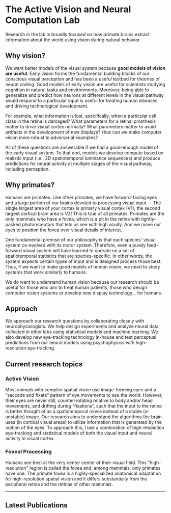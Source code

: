 <script>
  import LinesHr from "../components/LinesHr.svelte";
  import LatestPublications from "../components/LatestPublications.svelte";
</script>

# The Active Vision and Neural Computation Lab

<!-- My lab is recruiting PhD students and postdocs. If you're interested in working together, shoot me an [email](mailto:yates@berkeley.edu). Open positions and projects are [listed below](#open-positions-and-pre-requisites). -->

Research in the lab is broadly focused on how primate brains extract information about the world using vision during natural behavior.

## Why vision?


We want better models of the visual system because **good models of vision are useful**. Early vision forms the fundamental building blocks of our conscious visual perception and has been a useful testbed for theories of neural coding. Good models of early vision are useful for scientists studying cognition in natural tasks and environments. Moreover, being able to generalize and predict how neurons at different levels in the visual pathway would respond to a particular input is useful for treating human diseases and driving technological development.

For example, what information is lost, specifically, when a particular cell class in the retina is damaged? What parameters for a retinal prosthesis matter to drive visual cortex normally? What parameters matter to avoid artifacts in the development of new displays? How can we make computer vision more robust to adversarial examples?

All of these questions are answerable if we had a good-enough model of the early visual system. To that end, models we develop compute based on realistic input (i.e., 2D spatiotemporal luminance sequences) and produce predictions for neural activity at multiple stages of the visual pathway, including perception.


## Why primates?


Humans are primates. Like other primates, we have forward-facing eyes and a large portion of our brains devoted to processing visual input -- The single largest area of your cortex is primary visual cortex (V1), the second largest cortical brain area is V2! This is true of all primates. Primates are the only mammals who have a fovea, which is a pit in the retina with tightly-packed photoreceptors that lets us see with high acuity. And we move our eyes to position the fovea over visual details of interest.

One fundamental premise of our philosophy is that each species' visual system co-evolved with its motor system. Therefore, even a purely feed-forward visual system will have learned to operate on a set of spatiotemporal statistics that are species-specific. In other words, the system expects certain types of input and is designed process those best. Thus, if we want to make good models of human vision, we need to study systems that work similarly to humans.

We do want to understand human vision because our research should be useful for those who aim to treat human patients, those who design computer vision systems or develop new display technology... for humans.

## Approach

We approach our research questions by collaborating closely with neurophysiologists. We help design experiments and analyze neural data collected in other labs using statistical models and machine learning. We also develop new eye-tracking technology in-house and test perceptual predictions from our neural models using psychophysics with high-resolution eye-tracking.

<!-- #### Open positions and pre-requisites

I am looking for students and postdocs to join my lab. The work we do is fairly technical, so it is helpful to have some existing skills in machine learning and statistical modeling.

Students and postdocs will be encouraged to connect across these multiple topics.

**Postdoc/PhD student for Machine Learning Models of Visual Neural Activity**

I am recruiting a highly motivated and skilled postdoc and PhD student to develop and analyze predictive machine learning models for cortical and subcortical visual areas in free-viewing monkeys. Collaborations are ongoign with Professors Jude Mitchell, Alex Huk, Bevil Conway, and Greg Horwitz. For more information on the data and approach, see our recent [preprint](https://www.biorxiv.org/content/10.1101/2021.11.06.467566v1.full).

The candidate is expected to develop novel data-driven CNN-based machine learning models for recorded neurons in LGN, V1, V2, V4, and MT cortex, analyze the trained models to better understand how populations of neurons in visual cortex are modulated by behavior and eye movements. The cadidate will develop predictions that can be tested in subsequent neurophysiological or psychophysical experiments. The position is purely computational, but the candidate is expected to work closely with the experimental collaborators.

The ideal candidate has a degree in machine learning, physics, math, electrical engineering, or related fields, and a strong background in mathematics, machine learning, or statistics, with prior experience in (computational) neuroscience.

**How to apply:**

If you're interested in joining the lab, I'd love to hear from you! To make sure it's a good fit for you and the lab, [email me](mailto:yates@berkeley.edu) with the following information:

- Your Curriculum Vitae.
- A short statement of purpose outlining your interest in this research area.
- A short list of your existing skills and those you would like to acquire.
- Known programming languages and experience with pytorch. Any example code (e.g., on github or bitbucket).
- Possible start date.

The subject line should indicate whether you are interested in a postdoc of PhD student position. -->


<LinesHr />

## Current research topics

### Active Vision

Most animals with complex spatial vision use image-forming eyes and a “saccade and fixate” pattern of eye movements to see the world. However, their eyes are never still, counter-rotating relative to body and/or head movements, and drifting during “fixations”, such that the input to the retina is better thought of as a spatiotemporal movie instead of a stable (or unstable) image. Our research aims to understand the algorithms the brain uses (in cortical visual areas) to utilize information that is generated by the motion of the eyes. To approach this, I use a combination of high-resolution eye-tracking and statistical models of both the visual input and neural activity in visual cortex.

### Foveal Processing

Humans see best at the very center center of their visual field. This "high-resolution" region is called the fovea and, among mammals, only primates have one. The primate fovea is a highly-specialized anatomical adaptation for high-resolution spatial vision and it differs substantially from the peripheral retina and the retinas of other mammals.

---

## Latest Publications

<LatestPublications title="HI" />
